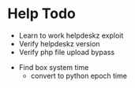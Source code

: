 # Help Todo

* Learn to work helpdeskz exploit
* Verify helpdeskz version
* Verify php file upload bypass

- Find box system time
    - convert to python epoch time

